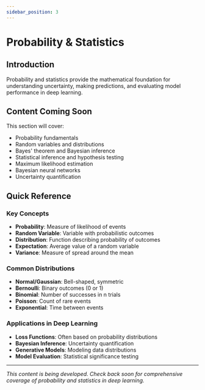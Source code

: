 ```yaml
---
sidebar_position: 3
---
```


# Probability & Statistics

## Introduction

Probability and statistics provide the mathematical foundation for understanding uncertainty, making predictions, and evaluating model performance in deep learning.

## Content Coming Soon

This section will cover:

- Probability fundamentals
- Random variables and distributions
- Bayes' theorem and Bayesian inference
- Statistical inference and hypothesis testing
- Maximum likelihood estimation
- Bayesian neural networks
- Uncertainty quantification

## Quick Reference

### Key Concepts

- **Probability**: Measure of likelihood of events
- **Random Variable**: Variable with probabilistic outcomes
- **Distribution**: Function describing probability of outcomes
- **Expectation**: Average value of a random variable
- **Variance**: Measure of spread around the mean

### Common Distributions

- **Normal/Gaussian**: Bell-shaped, symmetric
- **Bernoulli**: Binary outcomes (0 or 1)
- **Binomial**: Number of successes in n trials
- **Poisson**: Count of rare events
- **Exponential**: Time between events

### Applications in Deep Learning

- **Loss Functions**: Often based on probability distributions
- **Bayesian Inference**: Uncertainty quantification
- **Generative Models**: Modeling data distributions
- **Model Evaluation**: Statistical significance testing

---

*This content is being developed. Check back soon for comprehensive coverage of probability and statistics in deep learning.*
